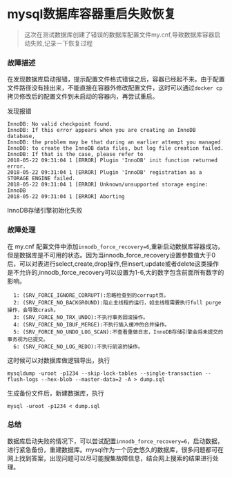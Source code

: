 # mysql数据库容器重启失败恢复

> 这次在测试数据库创建了错误的数据库配置文件my.cnf,导致数据库容器启动失败,记录一下恢复过程

### 故障描述

在发现数据库启动报错，提示配置文件格式错误之后，容器已经起不来。由于配置文件路径没有挂出来，不能直接在容器外修改配置文件，这时可以通过`docker cp`拷贝修改后的配置文件到未启动的容器内，再尝试重启。

发现报错
```
InnoDB: No valid checkpoint found.
InnoDB: If this error appears when you are creating an InnoDB database,
InnoDB: the problem may be that during an earlier attempt you managed
InnoDB: to create the InnoDB data files, but log file creation failed.
InnoDB: If that is the case, please refer to
2018-05-22 09:31:04 1 [ERROR] Plugin 'InnoDB' init function returned error.
2018-05-22 09:31:04 1 [ERROR] Plugin 'InnoDB' registration as a STORAGE ENGINE failed.
2018-05-22 09:31:04 1 [ERROR] Unknown/unsupported storage engine: InnoDB
2018-05-22 09:31:04 1 [ERROR] Aborting
```

InnoDB存储引擎初始化失败

### 故障处理

在 my.cnf 配置文件中添加`innodb_force_recovery=6`,重新启动数据库容器成功，但是数据库是不可用的状态。因为当innodb_force_recovery设置参数值大于0后，可以对表进行select,create,drop操作,但insert,update或者delete这类操作是不允许的,innodb_force_recovery可以设置为1-6,大的数字包含前面所有数字的影响。
```
  1: (SRV_FORCE_IGNORE_CORRUPT):忽略检查到的corrupt页。
  2: (SRV_FORCE_NO_BACKGROUND):阻止主线程的运行，如主线程需要执行full purge操作，会导致crash。
  3: (SRV_FORCE_NO_TRX_UNDO):不执行事务回滚操作。
  4: (SRV_FORCE_NO_IBUF_MERGE):不执行插入缓冲的合并操作。
  5: (SRV_FORCE_NO_UNDO_LOG_SCAN):不查看重做日志，InnoDB存储引擎会将未提交的事务视为已提交。
  6: (SRV_FORCE_NO_LOG_REDO):不执行前滚的操作。
```

这时候可以对数据库做逻辑导出，执行 
```
mysqldump -uroot -p1234 --skip-lock-tables --single-transaction --flush-logs --hex-blob --master-data=2 -A > dump.sql
```
生成备份文件后，新建数据库，执行
```
mysql -uroot -p1234 < dump.sql
```

### 总结

数据库启动失败的情况下，可以尝试配置`innodb_force_recovery=6`，启动数据，进行紧急备份，重建数据库。mysql作为一个历史悠久的数据库，很多问题都可在网上找到答案，出现问题可以尽可能搜集故障信息，结合网上搜索的结果进行处理。
